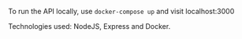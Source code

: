 To run the API locally, use ```docker-compose up``` and visit localhost:3000

Technologies used: NodeJS, Express and Docker.
